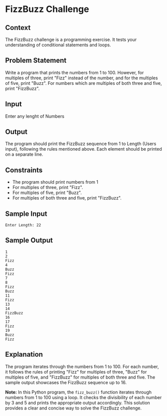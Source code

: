 
# FizzBuzz Challenge

## Context
The FizzBuzz challenge is a programming exercise. It tests your understanding of conditional statements and loops.

## Problem Statement
Write a program that prints the numbers from 1 to 100. However, for multiples of three, print "Fizz" instead of the number, and for the multiples of five, print "Buzz". For numbers which are multiples of both three and five, print "FizzBuzz".

## Input
Enter any lenght of Numbers

## Output
The program should print the FizzBuzz sequence from 1 to Length (Users input), following the rules mentioned above. Each element should be printed on a separate line.

## Constraints
- The program should print numbers from 1
- For multiples of three, print "Fizz".
- For multiples of five, print "Buzz".
- For multiples of both three and five, print "FizzBuzz".

## Sample Input
```
Enter Length: 22
```

## Sample Output
```
1
2
Fizz
4
Buzz
Fizz
7
8
Fizz
Buzz
11
Fizz
13
14
FizzBuzz
16
17
Fizz
19
Buzz
Fizz
```

## Explanation
The program iterates through the numbers from 1 to 100. For each number, it follows the rules of printing "Fizz" for multiples of three, "Buzz" for multiples of five, and "FizzBuzz" for multiples of both three and five. The sample output showcases the FizzBuzz sequence up to 16.


**Note:**
In this Python program, the `fizz_buzz()` function iterates through numbers from 1 to 100 using a loop. It checks the divisibility of each number by 3 and 5 and prints the appropriate output accordingly. This solution provides a clear and concise way to solve the FizzBuzz challenge.
